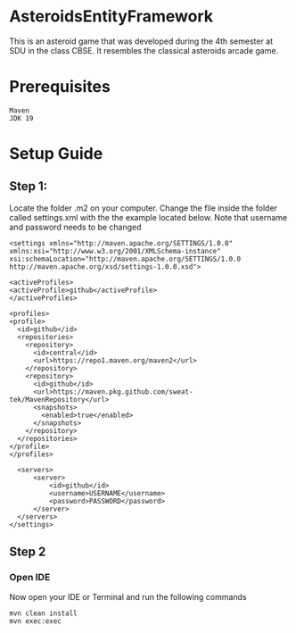 # AsteroidsEntityFramework
This is an asteroid game that was developed during the 4th semester at SDU in the class CBSE. It resembles the classical asteroids arcade game. 

# Prerequisites
```
Maven
JDK 19
```

# Setup Guide

## Step 1:
  Locate the folder .m2 on your computer.
  Change the file inside the folder called settings.xml
  with the the example located below.
  Note that username and password needs to be changed
  ```
  <settings xmlns="http://maven.apache.org/SETTINGS/1.0.0"
  xmlns:xsi="http://www.w3.org/2001/XMLSchema-instance"
  xsi:schemaLocation="http://maven.apache.org/SETTINGS/1.0.0
  http://maven.apache.org/xsd/settings-1.0.0.xsd">

<activeProfiles>
  <activeProfile>github</activeProfile>
</activeProfiles>

<profiles>
  <profile>
    <id>github</id>
    <repositories>
      <repository>
        <id>central</id>
        <url>https://repo1.maven.org/maven2</url>
      </repository>
      <repository>
        <id>github</id>
        <url>https://maven.pkg.github.com/sweat-tek/MavenRepository</url>
        <snapshots>
          <enabled>true</enabled>
        </snapshots>
      </repository>
    </repositories>
  </profile>
</profiles>
  
    <servers>
        <server>
            <id>github</id>
            <username>USERNAME</username>
            <password>PASSWORD</password>
        </server>
    </servers>
</settings>
```

## Step 2
### Open IDE
Now open your IDE or Terminal and run the following commands
```
mvn clean install
mvn exec:exec
```
